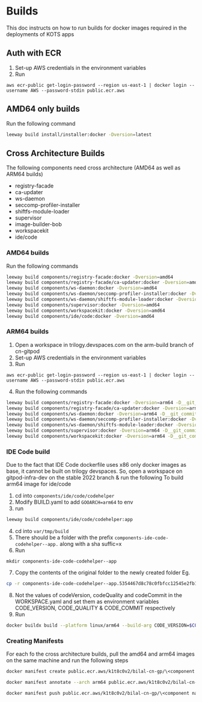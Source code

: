 # Builds

This doc instructs on how to run builds for docker images required in the deployments of KOTS apps
## Auth with ECR
1. Set-up AWS credentials in the environment variables
2. Run
```
aws ecr-public get-login-password --region us-east-1 | docker login --username AWS --password-stdin public.ecr.aws
```

## AMD64 only builds
Run the following command

```bash
leeway build install/installer:docker -Dversion=latest
```

## Cross Architecture Builds
The following components need cross architecture (AMD64 as well as ARM64 builds)
- registry-facade
- ca-updater
- ws-daemon
- seccomp-profiler-installer
- shiftfs-module-loader
- supervisor
- image-builder-bob
- workspacekit
- ide/code

### AMD64 builds
Run the following commands

```bash
leeway build components/registry-facade:docker -Dversion=amd64
leeway build components/registry-facade/ca-updater:docker -Dversion=amd64
leeway build components/ws-daemon:docker -Dversion=amd64
leeway build components/ws-daemon/seccomp-profiler-installer:docker -Dversion=amd64
leeway build components/ws-daemon/shiftfs-module-loader:docker -Dversion=amd64
leeway build components/supervisor:docker -Dversion=amd64
leeway build components/workspacekit:docker -Dversion=amd64
leeway build components/ide/code:docker -Dversion=amd64
```

### ARM64 builds
1. Open a workspace in trilogy.devspaces.com on the arm-build branch of cn-gitpod
2. Set-up AWS credentials in the environment variables
3. Run
```
aws ecr-public get-login-password --region us-east-1 | docker login --username AWS --password-stdin public.ecr.aws
```
4. Run the following commands
```bash
leeway build components/registry-facade:docker -Dversion=arm64 -D__git_commit=\<current commit-sha\>
leeway build components/registry-facade/ca-updater:docker -Dversion=arm64 -D__git_commit=\<current commit-sha\>
leeway build components/ws-daemon:docker -Dversion=arm64 -D__git_commit=\<current commit-sha\>
leeway build components/ws-daemon/seccomp-profiler-installer:docker -Dversion=arm64 -D__git_commit=\<current commit-sha\>
leeway build components/ws-daemon/shiftfs-module-loader:docker -Dversion=arm64 -D__git_commit=\<current commit-sha\>
leeway build components/supervisor:docker -Dversion=arm64 -D__git_commit=\<current commit-sha\>
leeway build components/workspacekit:docker -Dversion=arm64 -D__git_commit=\<current commit-sha\>
```

### IDE Code build
Due to the fact that IDE Code dockerfile uses x86 only docker images as base, it cannot be built on trilogy devspaces. So, open a workspace on gitpod-infra-dev on the stable 2022 branch & run the following
To build arm64 image for ide/code
1. cd into `components/ide/code/codehelper`
2. Modify BUILD.yaml to add `GOOARCH=arm64` to env
3. run
```bash
leeway build components/ide/code/codehelper:app
```
4. cd into `var/tmp/build`
5. There should be a folder with the prefix `components-ide-code-codehelper--app.` along with a sha suffic=x
6. Run
```
mkdir components-ide-code-codehelper--app
```
7. Copy the contents of the original folder to the newly created folder
Eg.
```bash
cp -r components-ide-code-codehelper--app.5354467d8c78c0fbfcc12545e2fb154363a44dcc/* components-ide-code-codehelper--app/.
```
8. Not the values of codeVersion, codeQuality and codeCommit in the WORKSPACE.yaml and set them as environment variables CODE_VERSION, CODE_QUALITY & CODE_COMMIT respectively
9. Run
```bash
docker buildx build --platform linux/arm64 --build-arg CODE_VERSION=$CODE_VERSION --build-arg CODE_QUALITY=$CODE_QUALITY --build-arg CODE_COMMIT=$CODE_COMMIT -f /workspace/gitpod/components/ide/code/leeway.Dockerfile -t public.ecr.aws/k1t8c0v2/bilal-cn-gp/ide/code:arm64
```

### Creating Manifests
For each fo the cross architecture builds, pull the amd64 and arm64 images on the same machine and run the following steps
```bash
docker manifest create public.ecr.aws/k1t8c0v2/bilal-cn-gp/\<component name\> public.ecr.aws/k1t8c0v2/bilal-cn-gp/\<component name\>:amd64 public.ecr.aws/k1t8c0v2/bilal-cn-gp/\<component name\>:arm64

docker manifest annotate --arch arm64 public.ecr.aws/k1t8c0v2/bilal-cn-gp/\<component name\>:arm64

docker manifest push public.ecr.aws/k1t8c0v2/bilal-cn-gp/\<component name\>
```
